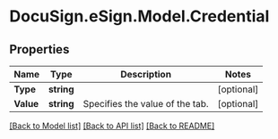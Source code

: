 # DocuSign.eSign.Model.Credential
## Properties

Name | Type | Description | Notes
------------ | ------------- | ------------- | -------------
**Type** | **string** |  | [optional] 
**Value** | **string** | Specifies the value of the tab.  | [optional] 

[[Back to Model list]](../README.md#documentation-for-models) [[Back to API list]](../README.md#documentation-for-api-endpoints) [[Back to README]](../README.md)

